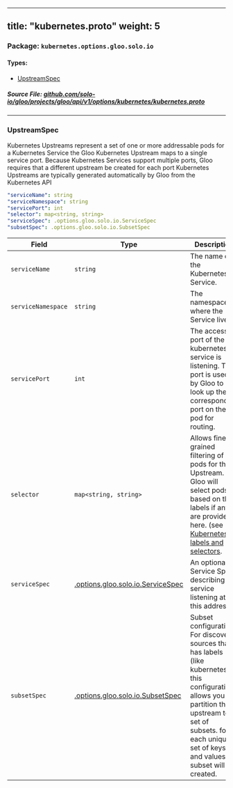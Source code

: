 
---
title: "kubernetes.proto"
weight: 5
---

<!-- Code generated by solo-kit. DO NOT EDIT. -->


### Package: `kubernetes.options.gloo.solo.io` 
#### Types:


- [UpstreamSpec](#upstreamspec)
  



##### Source File: [github.com/solo-io/gloo/projects/gloo/api/v1/options/kubernetes/kubernetes.proto](https://github.com/solo-io/gloo/blob/main/projects/gloo/api/v1/options/kubernetes/kubernetes.proto)





---
### UpstreamSpec

 
Kubernetes Upstreams represent a set of one or more addressable pods for a Kubernetes Service
the Gloo Kubernetes Upstream maps to a single service port. Because Kubernetes Services support multiple ports,
Gloo requires that a different upstream be created for each port
Kubernetes Upstreams are typically generated automatically by Gloo from the Kubernetes API

```yaml
"serviceName": string
"serviceNamespace": string
"servicePort": int
"selector": map<string, string>
"serviceSpec": .options.gloo.solo.io.ServiceSpec
"subsetSpec": .options.gloo.solo.io.SubsetSpec

```

| Field | Type | Description |
| ----- | ---- | ----------- | 
| `serviceName` | `string` | The name of the Kubernetes Service. |
| `serviceNamespace` | `string` | The namespace where the Service lives. |
| `servicePort` | `int` | The access port of the kubernetes service is listening. This port is used by Gloo to look up the corresponding port on the pod for routing. |
| `selector` | `map<string, string>` | Allows finer-grained filtering of pods for the Upstream. Gloo will select pods based on their labels if any are provided here. (see [Kubernetes labels and selectors](https://kubernetes.io/docs/concepts/overview/working-with-objects/labels/). |
| `serviceSpec` | [.options.gloo.solo.io.ServiceSpec](../../service_spec.proto.sk/#servicespec) | An optional Service Spec describing the service listening at this address. |
| `subsetSpec` | [.options.gloo.solo.io.SubsetSpec](../../subset_spec.proto.sk/#subsetspec) | Subset configuration. For discovery sources that has labels (like kubernetes). this configuration allows you to partition the upstream to a set of subsets. for each unique set of keys and values, a subset will be created. |





<!-- Start of HubSpot Embed Code -->
<script type="text/javascript" id="hs-script-loader" async defer src="//js.hs-scripts.com/5130874.js"></script>
<!-- End of HubSpot Embed Code -->
